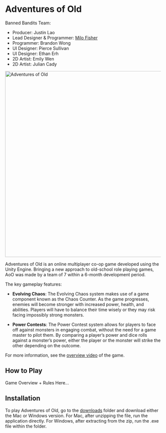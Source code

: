 Adventures of Old
=========

Banned Bandits Team:
- Producer: Justin Lao
- Lead Designer & Programmer: [Milo Fisher](https://milofisher.net)
- Programmer: Brandon Wong
- UI Designer: Pierce Sullivan
- UI Designer: Ethan Erh
- 2D Artist: Emily Wen
- 2D Artist: Julian Cady

<img alt="Adventures of Old" src="https://github.com/MiloFisher/AdventuresOfOld/blob/main/Assets/Game_Resources/UI/Background%205%20(clearing).png" width="600px">

Adventures of Old is an online multiplayer co-op game developed using the Unity Engine. Bringing a new approach to old-school role playing games, AoO was made by a team of 7 within a 6-month development period.

The key gameplay features:

- **Evolving Chaos**: The Evolving Chaos system makes use of a game component known as the Chaos Counter.  As the game progresses, enemies will become stronger with increased power, health, and abilities.  Players will have to balance their time wisely or they may risk facing impossibly strong monsters.

- **Power Contests**: The Power Contest system allows for players to face off against monsters in engaging combat, without the need for a game master to pilot them.  By comparing a player’s power and dice rolls against a monster’s power, either the player or the monster will strike the other depending on the outcome.

For more information, see the [overview video](https://www.youtube.com/watch?v=XtF3lHRWB3g) of the game.

How to Play
-------------------------------
Game Overview + Rules Here...

Installation
--------------------

To play Adventures of Old, go to the [downloads](https://drive.google.com/drive/u/1/folders/10LnL_aPDv8LaBriQmNrZ99kWeytVkWVQ) folder and download either the Mac or Windows version.  For Mac, after unzipping the file, run the application directly.  For Windows, after extracting from the zip, run the .exe file within the folder.
